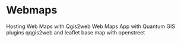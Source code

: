 # Webmaps
Hosting Web Maps with Qgis2web
Web Maps App with Quantum GIS plugins qqgis2web and leaflet
base map with openstreet
